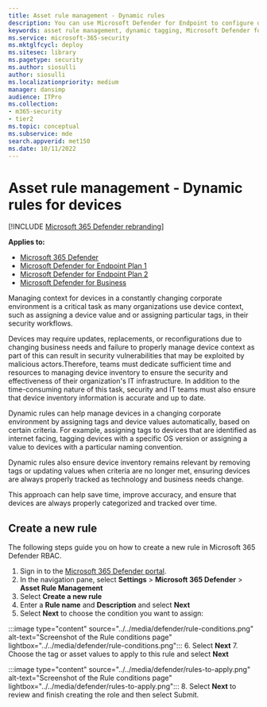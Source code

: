 ```yaml
---
title: Asset rule management - Dynamic rules 
description: You can use Microsoft Defender for Endpoint to configure dynamic tagging 
keywords: asset rule management, dynamic tagging, Microsoft Defender for Endpoint, devices, Microsoft 365 Defender, Defender
ms.service: microsoft-365-security
ms.mktglfcycl: deploy
ms.sitesec: library
ms.pagetype: security
ms.author: siosulli
author: siosulli
ms.localizationpriority: medium
manager: dansimp
audience: ITPro
ms.collection: 
- m365-security
- tier2
ms.topic: conceptual
ms.subservice: mde
search.appverid: met150
ms.date: 10/11/2022
---
```


# Asset rule management - Dynamic rules for devices

[!INCLUDE [Microsoft 365 Defender rebranding](../../includes/microsoft-defender.md)]

**Applies to:**

- [Microsoft 365 Defender](https://go.microsoft.com/fwlink/?linkid=2118804)
- [Microsoft Defender for Endpoint Plan 1](https://go.microsoft.com/fwlink/p/?linkid=2154037)
- [Microsoft Defender for Endpoint Plan 2](https://go.microsoft.com/fwlink/p/?linkid=2154037)
- [Microsoft Defender for Business](../defender-business/mdb-overview.md)

Managing context for devices in a constantly changing corporate environment is a critical task as many organizations use device context, such as assigning a device value and or assigning particular tags, in their security workflows.

Devices may require updates, replacements, or reconfigurations due to changing business needs and failure to properly manage device context as part of this can result in security vulnerabilities that may be exploited by malicious actors.Therefore, teams must dedicate sufficient time and resources to managing device inventory to ensure the security and effectiveness of their organization's IT infrastructure. In addition to the time-consuming nature of this task, security and IT teams must also ensure that device inventory information is accurate and up to date.  

Dynamic rules can help manage devices in a changing corporate environment by assigning tags and device values automatically, based on certain criteria. For example, assigning tags to devices that are identified as internet facing, tagging devices with a specific OS version or assigning a value to devices with a particular naming convention.

Dynamic rules also ensure device inventory remains relevant by removing tags or updating values when criteria are no longer met, ensuring devices are always properly tracked as technology and business needs change.

This approach can help save time, improve accuracy, and ensure that devices are always properly categorized and tracked over time.

## Create a new rule

The following steps guide you on how to create a new rule in Microsoft 365 Defender RBAC.

1. Sign in to the [Microsoft 365 Defender portal](https://security.microsoft.com).
2. In the navigation pane, select **Settings** \> **Microsoft 365 Defender** \> **Asset Rule Management**
3. Select **Create a new rule**
4. Enter a **Rule name** and **Description** and select **Next**
5. Select **Next** to choose the condition you want to assign:

:::image type="content" source="../../media/defender/rule-conditions.png" alt-text="Screenshot of the Rule conditions page" lightbox="../../media/defender/rule-conditions.png":::
6. Select **Next**
7. Choose the tag or asset values to apply to this rule and select **Next**

:::image type="content" source="../../media/defender/rules-to-apply.png" alt-text="Screenshot of the Rule conditions page" lightbox="../../media/defender/rules-to-apply.png":::
8. Select **Next** to review and finish creating the role and then select Submit.
